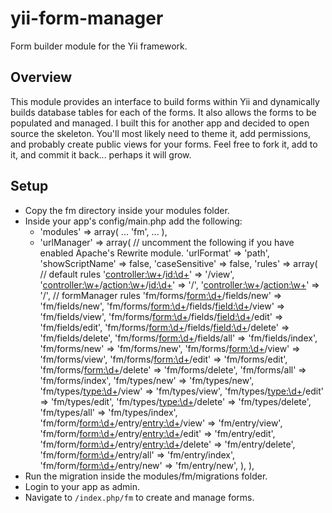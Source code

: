 yii-form-manager
=======

Form builder module for the Yii framework.

## Overview
This module provides an interface to build forms within Yii and dynamically builds database tables for each of the forms. It also allows the forms to be populated and managed. I built this for another app and decided to open source the skeleton. You'll most likely need to theme it, add permissions, and probably create public views for your forms. Feel free to fork it, add to it, and commit it back... perhaps it will grow.

## Setup

 * Copy the fm directory inside your modules folder.
 * Inside your app's config/main.php add the following:
	* 'modules' => array(
		...
		'fm',
		...
	   ),
	* 'urlManager' => array(
		// uncomment the following if you have enabled Apache's Rewrite module.
		'urlFormat' => 'path',
		'showScriptName' => false,
		'caseSensitive' => false,
		'rules' => array(
			// default rules
			'<controller:\w+>/<id:\d+>' => '<controller>/view',
			'<controller:\w+>/<action:\w+>/<id:\d+>' => '<controller>/<action>',
			'<controller:\w+>/<action:\w+>' => '<controller>/<action>',
			// formManager rules
			'fm/forms/<form:\d+>/fields/new' => 'fm/fields/new',
			'fm/forms/<form:\d+>/fields/<field:\d+>/view' => 'fm/fields/view',
			'fm/forms/<form:\d+>/fields/<field:\d+>/edit' => 'fm/fields/edit',
			'fm/forms/<form:\d+>/fields/<field:\d+>/delete' => 'fm/fields/delete',
			'fm/forms/<form:\d+>/fields/all' => 'fm/fields/index',
			'fm/forms/new' => 'fm/forms/new',
			'fm/forms/<form:\d+>/view' => 'fm/forms/view',
			'fm/forms/<form:\d+>/edit' => 'fm/forms/edit',
			'fm/forms/<form:\d+>/delete' => 'fm/forms/delete',
			'fm/forms/all' => 'fm/forms/index',
			'fm/types/new' => 'fm/types/new',
			'fm/types/<type:\d+>/view' => 'fm/types/view',
			'fm/types/<type:\d+>/edit' => 'fm/types/edit',
			'fm/types/<type:\d+>/delete' => 'fm/types/delete',
			'fm/types/all' => 'fm/types/index',
			'fm/form/<form:\d+>/entry/<entry:\d+>/view' => 'fm/entry/view',
			'fm/form/<form:\d+>/entry/<entry:\d+>/edit' => 'fm/entry/edit',
			'fm/form/<form:\d+>/entry/<entry:\d+>/delete' => 'fm/entry/delete',
			'fm/form/<form:\d+>/entry/all' => 'fm/entry/index',
			'fm/form/<form:\d+>/entry/new' => 'fm/entry/new',
		  ),
		),
 * Run the migration inside the modules/fm/migrations folder.
 * Login to your app as admin.
 * Navigate to `/index.php/fm` to create and manage forms.

